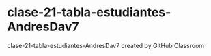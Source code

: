 # clase-21-tabla-estudiantes-AndresDav7
clase-21-tabla-estudiantes-AndresDav7 created by GitHub Classroom
